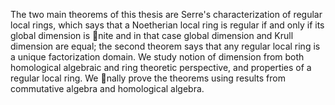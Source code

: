The two main theorems of this thesis are Serre's characterization of regular local
rings, which says that a Noetherian local ring is regular if and only if its global
dimension is nite and in that case global dimension and Krull dimension are equal;
the second theorem says that any regular local ring is a unique factorization domain.
We study notion of dimension from both homological algebraic and ring theoretic
perspective, and properties of a regular local ring. We nally prove the theorems
using results from commutative algebra and homological algebra.
